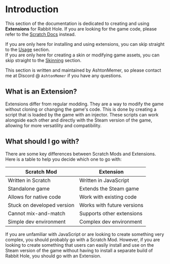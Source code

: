 # Introduction

This section of the documentation is dedicated to creating and using **Extensions** for Rabbit Hole. If you are looking for the game code, please refer to the [Scratch Docs](/introduction) instead.

If you are only here for installing and using extensions, you can skip straight to the [Usage](/ext/usage) section.  
If you are only here for creating a skin or modifying game assets, you can skip straight to the [Skinning](/ext/skinning) section.

This section is written and maintained by AshtonMemer, so please contact me at Discord @ `AshtonMemer` if you have any questions.

## What is an Extension?

Extensions differ from regular modding. They are a way to modify the game without cloning or changing the game's code. This is done by creating a script that is loaded by the game with an injector. These scripts can work alongside each other and directly with the Steam version of the game, allowing for more versatility and compatibility.

## What should I go with?

There are some key differences between Scratch Mods and Extensions. Here is a table to help you decide which one to go with:

| Scratch Mod                | Extension                  |
|----------------------------|----------------------------|
| Written in Scratch         | Written in JavaScript      |
| Standalone game            | Extends the Steam game     |
| Allows for native code     | Work with existing code    |
| Stuck on developed version | Works with future versions |
| Cannot mix-and-match       | Supports other extensions  |
| Simple dev environment     | Complex dev environment    |

If you are unfamiliar with JavaScript or are looking to create something very complex, you should probably go with a Scratch Mod. However, if you are looking to create something that users can easily install and use on the Steam version of the game without having to install a separate build of Rabbit Hole, you should go with an Extension.